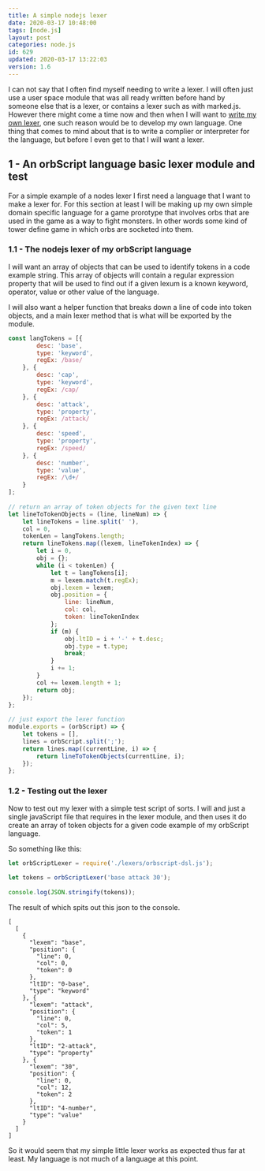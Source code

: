 ```yaml
---
title: A simple nodejs lexer
date: 2020-03-17 10:48:00
tags: [node.js]
layout: post
categories: node.js
id: 629
updated: 2020-03-17 13:22:03
version: 1.6
---
```


I can not say that I often find myself needing to write a lexer. I will often just use a user space module that was all ready written before hand by someone else that is a lexer, or contains a lexer such as with marked.js. However there might come a time now and then when I will want to [write my own lexer](https://blog.mgechev.com/2017/09/16/developing-simple-interpreter-transpiler-compiler-tutorial/), one such reason would be to develop my own language. One thing that comes to mind about that is to write a complier or interpreter for the language, but before I even get to that I will want a lexer.

<!-- more -->

## 1 - An orbScript language basic lexer module and test

For a simple example of a nodes lexer I first need a language that I want to make a lexer for. For this section at least I will be making up my own simple domain specific language for a game prorotype that involves orbs that are used in the game as a way to fight monsters. In other words some kind of tower define game in which orbs are socketed into them.

### 1.1 - The nodejs lexer of my orbScript language

I will want an array of objects that can be used to identify tokens in a code example string. This array of objects will contain a regular expression property that will be used to find out if a given lexum is a known keyword, operator, value or other value of the language.

I will also want a helper function that breaks down a line of code into token objects, and a main lexer method that is what will be exported by the module.

```js
const langTokens = [{
        desc: 'base',
        type: 'keyword',
        regEx: /base/
    }, {
        desc: 'cap',
        type: 'keyword',
        regEx: /cap/
    }, {
        desc: 'attack',
        type: 'property',
        regEx: /attack/
    }, {
        desc: 'speed',
        type: 'property',
        regEx: /speed/
    }, {
        desc: 'number',
        type: 'value',
        regEx: /\d+/
    }
];
 
// return an array of token objects for the given text line
let lineToTokenObjects = (line, lineNum) => {
    let lineTokens = line.split(' '),
    col = 0,
    tokenLen = langTokens.length;
    return lineTokens.map((lexem, lineTokenIndex) => {
        let i = 0,
        obj = {};
        while (i < tokenLen) {
            let t = langTokens[i];
            m = lexem.match(t.regEx);
            obj.lexem = lexem;
            obj.position = {
                line: lineNum,
                col: col,
                token: lineTokenIndex
            };
            if (m) {
                obj.ltID = i + '-' + t.desc;
                obj.type = t.type;
                break;
            }
            i += 1;
        }
        col += lexem.length + 1;
        return obj;
    });
};
 
// just export the lexer function
module.exports = (orbScript) => {
    let tokens = [],
    lines = orbScript.split(';');
    return lines.map((currentLine, i) => {
        return lineToTokenObjects(currentLine, i);
    });
};
```

### 1.2 - Testing out the lexer

Now to test out my lexer with a simple test script of sorts. I will and just a single javaScript file that requires in the lexer module, and then uses it do create an array of token objects for a given code example of my orbScript language.

So something like this:

```js
let orbScriptLexer = require('./lexers/orbscript-dsl.js');
 
let tokens = orbScriptLexer('base attack 30');
 
console.log(JSON.stringify(tokens));
```

The result of which spits out this json to the console.

```
[
  [
    {
      "lexem": "base",
      "position": {
        "line": 0,
        "col": 0,
        "token": 0
      },
      "ltID": "0-base",
      "type": "keyword"
    }, {
      "lexem": "attack",
      "position": {
        "line": 0,
        "col": 5,
        "token": 1
      },
      "ltID": "2-attack",
      "type": "property"
    }, {
      "lexem": "30",
      "position": {
        "line": 0,
        "col": 12,
        "token": 2
      },
      "ltID": "4-number",
      "type": "value"
    }
  ]
]
```

So it would seem that my simple little lexer works as expected thus far at least. My language is not much of a language at this point.